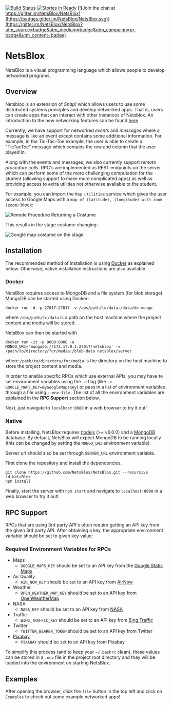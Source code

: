 [![Build Status](https://travis-ci.org/NetsBlox/NetsBlox.svg?branch=master)](https://travis-ci.org/NetsBlox/NetsBlox)
[![Stories in Ready](https://img.shields.io/waffle/label/netsblox/netsblox/ready.svg)](http://waffle.io/NetsBlox/NetsBlox)
[![Join the chat at https://gitter.im/NetsBlox/NetsBlox](https://badges.gitter.im/NetsBlox/NetsBlox.svg)](https://gitter.im/NetsBlox/NetsBlox?utm_source=badge&utm_medium=badge&utm_campaign=pr-badge&utm_content=badge)
# NetsBlox
NetsBlox is a visual programming language which allows people to develop networked programs.

## Overview
Netsblox is an extension of _Snap!_ which allows users to use some distributed systems principles and develop networked apps. That is, users can create apps that can interact with other instances of Netsblox. An introduction to the new networking features can be found [here](https://github.com/NetsBlox/NetsBlox/wiki/Introduction-to-Distributed-Programming-in-NetsBlox)

Currently, we have support for networked _events_ and _messages_ where a message is like an event except contains some additional information. For example, in the Tic-Tac-Toe example, the user is able to  create a "TicTacToe" message which contains the row and column that the user played in.

Along with the events and messages, we also currently support _remote procedure calls_. RPC's are implemented as REST endpoints on the server which can perform some of the more challenging computation for the student (allowing support to make more complicated apps) as well as providing access to extra utilities not otherwise available to the student.

For example, you can import the `Map utilities` service which gives the user access to Google Maps with a `map of (latitude), (longitude) with zoom (zoom)` block:

![Remote Procedure Returning a Costume](./map-blocks.png)

This results in the stage costume changing:

![Google map costume on the stage](./map-example.png)

## Installation
The recommended method of installation is using [Docker](https://www.docker.com) as explained below. Otherwise, native installation instructions are also available.
### Docker
NetsBlox requires access to MongoDB and a file system (for blob storage). MongoDB can be started using Docker:
```
docker run -d -p 27017:27017 -v /abs/path/to/data:/data/db mongo
```
where `/abs/path/to/data` is a path on the host machine where the project content and media will be stored.

NetsBlox can then be started with
```
docker run -it -p 8080:8080 -e MONGO_URI='mongodb://172.17.0.1:27017/netsblox' -v /path/to/directory/for/media:/blob-data netsblox/server
```
where `/path/to/directory/for/media` is the directory on the host machine to store the project content and media.

In order to enable specific RPCs which use external APIs, you may have to set environment variables using the `-e` flag (like `-e GOOGLE_MAPS_KEY=myGoogleMapsKey`) or pass in a list of environment variables through a file using `--env-file`. The list of all the environment variables are explained in the **RPC Support** section below.

Next, just navigate to `localhost:8080` in a web browser to try it out!
### Native
Before installing, NetsBlox requires [nodejs](https://nodejs.org/en/) (>= v6.0.0) and a [MongoDB](https://www.mongodb.com/download-center?jmp=nav#community) database. By default, NetsBlox will expect MongoDB to be running locally (this can be changed by setting the `MONGO_URI` environment variable).

Server url should also be set through `SERVER_URL` environment variable.

First clone the repository and install the dependencies.
```
git clone https://github.com/NetsBlox/NetsBlox.git --recursive
cd NetsBlox
npm install
```
Finally, start the server with `npm start` and navigate to `localhost:8080` in a web browser to try it out!

## RPC Support
RPCs that are using 3rd party API's often require getting an API key from the given 3rd party API. After obtaining a key, the appropriate environment variable should be set to given key value:

### Required Environment Variables for RPCs
- Maps
  - `GOOGLE_MAPS_KEY` should be set to an API key from the [Google Static Maps](https://developers.google.com/maps/documentation/static-maps/)
- Air Quality
  - `AIR_NOW_KEY` should be set to an API key from [AirNow](https://airnow.gov/)
- Weather
  - `OPEN_WEATHER_MAP_KEY` should be set to an API key from [OpenWeatherMap](http://openweathermap.org/api)
- NASA
  - `NASA_KEY` should be set to an API key from [NASA](https://api.nasa.gov/)
- Traffic
  - `BING_TRAFFIC_KEY` should be set to an API key from [Bing Traffic](https://msdn.microsoft.com/en-us/library/hh441725.aspx)
- Twitter
  - `TWITTER_BEARER_TOKEN` should be set to an API key from Twitter
- [Pixabay](https://pixabay.com)
  - `PIXABAY` should be set to an API key from Pixabay

To simplify this process (and to keep your `~/.bashrc` clean), these values can be stored in a `.env` file in the project root directory and they will be loaded into the environment on starting NetsBlox.

## Examples
After opening the browser, click the `file` button in the top left and click on `Examples` to check out some example networked apps!
